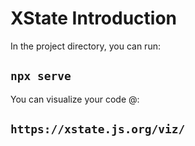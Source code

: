 # XState Introduction

In the project directory, you can run:

## `npx serve`

You can visualize your code @:

## `https://xstate.js.org/viz/`

